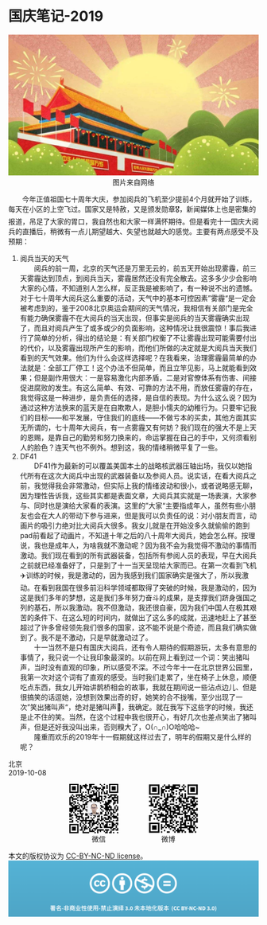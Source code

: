 # 国庆笔记-2019
<div align=center>

![刘心泉说](https://github.com/unetman/works/blob/master/resources/es1.jpg?raw=true)  
图片来自网络

<div align=left>

　　今年正值祖国七十周年大庆，参加阅兵的飞机至少提前4个月就开始了训练，每天在小区的上空飞过。国家又是特赦，又是颁发勋章🎖，新闻媒体上也是密集的报道，吊足了大家的胃口，我自然也和大家一样满怀期待。但是看完十一国庆大阅兵的直播后，稍微有一点儿期望越大、失望也就越大的感觉。主要有两点感受不及预期：  
1. 阅兵当天的天气  
　　阅兵的前一周，北京的天气还是万里无云的，前五天开始出现雾霾，前三天雾霾达到顶点，到阅兵当天，雾霾居然还没有完全散去。这多多少少会影响大家的心情，不知道别人怎么样，反正我是被影响了，有一种说不出的遗憾。对于七十周年大阅兵这么重要的活动，天气中的基本可控因素”雾霾“是一定会被考虑到的，鉴于2008北京奥运会期间的天气情况，我相信有关部门是完全有能力确保雾霾不在大阅兵的当天出现，但事实是阅兵的当天雾霾确实出现了，而且对阅兵产生了或多或少的负面影响，这种情况让我很震惊！事后我进行了简单的分析，得出的结论是：有关部门权衡了不让雾霾出现可能需要付出的代价，以及雾霾出现所产生的影响，而他们所做的决定就是大阅兵当天我们看到的天气效果。他们为什么会这样选择呢？在我看来，治理雾霾最简单的办法就是：全部工厂停工！这个办法不但简单，而且立竿见影，马上就能看到效果；但是副作用很大：一是容易激化内部矛盾，二是对官僚体系有伤害、间接促进腐败的发生。有这么简单、有效、可靠的方法不用，而放任雾霾的存在，我觉得这是一种进步，是负责任的选择，是自信的表现。为什么这么说？因为通过这种方法换来的蓝天是在自欺欺人，是胆小懦夫的幼稚行为。只要牢记我们的目标——和平发展，守住我们的底线——不做亏本的买卖，其他方面其实无所谓的，七十周年大阅兵，有一点雾霾又有何妨？我们现在的强大不是上天的恩赐，是靠自己的勤劳和努力换来的，命运掌握在自己的手中，又何须看别人的脸色？连天气也不例外。想到这，我的情绪稍微平复了一些。  
2. DF41  
　　DF41作为最新的可以覆盖美国本土的战略核武器压轴出场，我仅以她指代所有在这次大阅兵中出现的武器装备以及参阅人员。说实话，在看大阅兵之前，我觉得我会非常激动，但实际上我的情绪波动和很小，或者说略感无聊，因为理性告诉我，这些其实都是表面文章，大阅兵其实就是一场表演，大家参与、同时也是演给大家看的表演。这里的”大家“主要指成年人，虽然有些小朋友也会在大人的带动下参与进来，但是我可以负责任的说：对小朋友而言，动画片的吸引力绝对比大阅兵大很多。我女儿就是在开始没多久就偷偷的跑到pad前看起了动画片，不知道十年之后的八十周年大阅兵，她会怎么样。按理说，我也是成年人，为啥我就不激动呢？因为我不会为我觉得不激动的事情而激动。我们现在看到的所有武器装备，包括所有参阅人员的表现，早在大阅兵之前就已经准备好了，只是到了十一当天呈现给大家而已。在第一次看到飞机✈️训练的时候，我是激动的，因为我感到我们国家确实是强大了，所以我激动。在看到我国在很多前沿科学领域都取得了突破的时候，我是激动的，因为这是我们多年的梦想，这是我们多年努力奋斗的成果，是支撑我们跻身强国之列的基石，所以我激动。我不但激动，我还很自豪，因为我们中国人在极其艰苦的条件下、在这么短的时间内，就做出了这么多的成就，迅速地赶上了甚至超过了许多曾经领先我们很多的国家，这不能不说是个奇迹，而且我们确实做到了。我不是不激动，只是早就激动过了。  
　　十一当然不是只有国庆大阅兵，还有令人期待的假期游玩，太多有意思的事情了，我只说一个让我印象最深的。以前在网上看到过一个词：笑出猪叫声，当时没有直观的印象，所以感受不深。不过今年十一在北京世界公园里，我第一次对这个词有了直观的感受。当时我们走累了，坐在椅子上休息，顺便吃点东西，我女儿开始讲鹊桥相会的故事，我就在期间说一些沾点边儿、但是很搞笑的话逗她，没想到效果出奇的好，她笑的合不拢嘴，至少出现了一次”笑出猪叫声“，绝对是猪叫声🐷，我确定。就在我写下这些字的时候，我还是止不住的笑。当然，在这个过程中我也很开心，有好几次也差点笑出了猪叫声，但是还好我没叫出来，否则糗大了，O(∩_∩)O哈哈哈~  
　　隆重而欢乐的2019年十一假期就这样过去了，明年的假期又是什么样的呢？

北京  
2019-10-08

<div align=center>

<img src="https://github.com/unetman/works/blob/master/resources/wechat.jpg?raw=true" width = "100" height = "100" div align=center />　　　　
<img src="https://github.com/unetman/works/blob/master/resources/weibo.jpg?raw=true" width = "100" height = "100" div align=center />  
微信　　　　　　　　微博

<div align=left>

本文的版权协议为 [CC-BY-NC-ND license](https://creativecommons.org/licenses/by-nc-nd/3.0/deed.zh)。
![copyright](https://github.com/unetman/works/blob/master/resources/CC-BY-NC-ND.png?raw=true)
